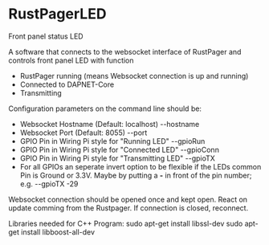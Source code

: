 # RustPagerLED
Front panel status LED

A software that connects to the websocket interface of RustPager and controls front panel LED with function
* RustPager running (means Websocket connection is up and running)
* Connected to DAPNET-Core
* Transmitting

Configuration parameters on the command line should be:
* Websocket Hostname (Default: localhost) --hostname
* Websocket Port (Default: 8055) --port
* GPIO Pin in Wiring Pi style for "Running LED"  --gpioRun
* GPIO Pin in Wiring Pi style for "Connected LED" --gpioConn
* GPIO Pin in Wiring Pi style for "Transmitting LED" --gpioTX
* For all GPIOs an seperate invert option to be flexible if the LEDs common Pin is Ground or 3.3V. Maybe by putting a __-__ in front of the pin number; e.g. --gpioTX -29

Websocket connection should be opened once and kept open. React on update comming from the Rustpager. If connection is closed, reconnect.

Libraries needed for C++ Program:
sudo apt-get install libssl-dev
sudo apt-get install libboost-all-dev
